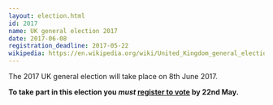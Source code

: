 ```yaml
---
layout: election.html
id: 2017
name: UK general election 2017
date: 2017-06-08
registration_deadline: 2017-05-22
wikipedia: https://en.wikipedia.org/wiki/United_Kingdom_general_election,_2017
---
```


The 2017 UK general election will take place on 8th June 2017.

**To take part in this election you *must*
[register to vote](https://gov.uk/register-to-vote) by 22nd May.**
